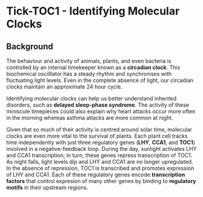 # Tick-TOC1 - Identifying Molecular Clocks
## Background
The behaviour and activity of animals, plants, and even bacteria is controlled by an internal timekeeper known as a **circadian clock**. This biochemical oscilllator has a steady rhythm and synchronises with fluctuating light levels. Even in the complete absence of light, our circadian clocks maintain an approximate 24 hour cycle. 

Identifying molecular clocks can help us better understand inherited disorders, such as **delayed sleep-phase syndrome**. The activity of these miniscule timepieces could also explain why heart attacks occur more often in the morning whereas asthma attacks are more common at night.

Given that so much of their activity is centred around solar time, molecular clocks are even more vital to the survival of plants. Each plant cell tracks time independently with just three regulatory genes (**LHY**, **CCA1**, and **TOC1**) involved in a negative-feedback loop. During the day, sunlight activates LHY and CCA1 transcription; in turn, these genes repress transcription of TOC1. As night falls, light levels dip and LHY and CCA1 are no longer upregulated. In the absence of repression, TOC1 is transcribed and promotes expression of LHY and CCA1. Each of these regulatory genes encode **transcription factors** that control expresion of many other genes by binding to **regulatory motifs** in their upstream regions.  

